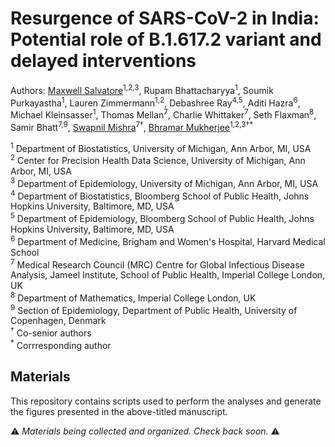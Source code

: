 # Resurgence of SARS-CoV-2 in India: Potential role of B.1.617.2 variant and delayed interventions

Authors: [Maxwell Salvatore](https://www.maxsalvatore.com)<sup>1,2,3</sup>, Rupam Bhattacharyya<sup>1</sup>, Soumik Purkayastha<sup>1</sup>, Lauren Zimmermann<sup>1,2</sup>, Debashree Ray<sup>4,5</sup>, Aditi Hazra<sup>6</sup>, Michael Kleinsasser<sup>1</sup>, Thomas Mellan<sup>7</sup>, Charlie Whittaker<sup>7</sup>, Seth Flaxman<sup>8</sup>, Samir Bhatt<sup>7,9</sup>, [Swapnil Mishra](https://www.imperial.ac.uk/people/s.mishra)<sup>7†</sup>, [Bhramar Mukherjee](https://sph.umich.edu/faculty-profiles/mukherjee-bhramar.html)<sup>1,2,3†*</sup>

<sup>1</sup> Department of Biostatistics, University of Michigan, Ann Arbor, MI, USA<br>
<sup>2</sup> Center for Precision Health Data Science, University of Michigan, Ann Arbor, MI, USA<br>
<sup>3</sup> Department of Epidemiology, University of Michigan, Ann Arbor, MI, USA<br>
<sup>4</sup> Department of Biostatistics, Bloomberg School of Public Health, Johns Hopkins University, Baltimore, MD, USA<br>
<sup>5</sup> Department of Epidemiology, Bloomberg School of Public Health, Johns Hopkins University, Baltimore, MD, USA<br>
<sup>6</sup> Department of Medicine, Brigham and Women's Hospital, Harvard Medical School<br>
<sup>7</sup> Medical Research Council (MRC) Centre for Global Infectious Disease Analysis, Jameel Institute, School of Public Health, Imperial College London, UK<br>
<sup>8</sup> Department of Mathematics, Imperial College London, UK<br>
<sup>9</sup> Section of Epidemiology, Department of Public Health, University of Copenhagen, Denmark<br>
<sup>†</sup> Co-senior authors<br>
<sup>*</sup> Corrresponding author

## Materials

This repository contains scripts used to perform the analyses and generate the figures presented in the above-titled manuscript.

:warning: *Materials being collected and organized. Check back soon.* :warning: 
